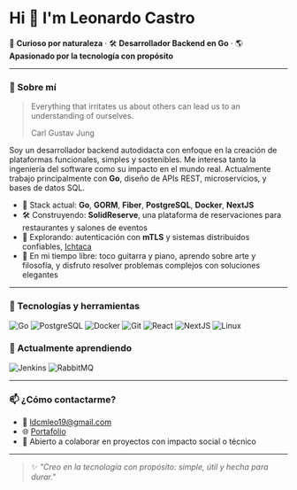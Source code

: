 # Hi 👋 I'm Leonardo Castro
🧠 **Curioso por naturaleza** · 🛠️ **Desarrollador Backend en Go** · 🌎 **Apasionado por la tecnología con propósito**

---

### 🚀 Sobre mí

> Everything that irritates us about others can lead us to an understanding of ourselves.
> 
> Carl Gustav Jung

Soy un desarrollador backend autodidacta con enfoque en la creación de plataformas funcionales, simples y sostenibles. Me interesa tanto la ingeniería del software como su impacto en el mundo real. Actualmente trabajo principalmente con **Go**, diseño de APIs REST, microservicios, y bases de datos SQL.

- 🧰 Stack actual: **Go**, **GORM**, **Fiber**, **PostgreSQL**, **Docker**, **NextJS**
- 🛠️ Construyendo: **SolidReserve**, una plataforma de reservaciones para restaurantes y salones de eventos
- 🔐 Explorando: autenticación con **mTLS** y sistemas distribuidos confiables, [Ichtaca](https://github.com/ldcmleo/Ichtaca)
- 🎸 En mi tiempo libre: toco guitarra y piano, aprendo sobre arte y filosofía, y disfruto resolver problemas complejos con soluciones elegantes

---

### 🧰 Tecnologías y herramientas

![Go](https://img.shields.io/badge/-Go-00ADD8?logo=go&logoColor=white&style=flat-square)
![PostgreSQL](https://img.shields.io/badge/-PostgreSQL-336791?logo=postgresql&logoColor=white&style=flat-square)
![Docker](https://img.shields.io/badge/-Docker-2496ED?logo=docker&logoColor=white&style=flat-square)
![Git](https://img.shields.io/badge/-Git-F05032?logo=git&logoColor=white&style=flat-square)
![React](https://img.shields.io/badge/-React-2361DA?logo=react&logoColor=white&style=flat-square)
![NextJS](https://img.shields.io/badge/-Next-000000?logo=next.js&logoColor=white&style=flat-square)
![Linux](https://img.shields.io/badge/-Linux-FCC624?logo=linux&logoColor=black&style=flat-square)

### 🚀 Actualmente aprendiendo
![Jenkins](https://img.shields.io/badge/-Jenkins-d24939?logo=jenkins&logoColor=white&style=flat-square)
![RabbitMQ](https://img.shields.io/badge/-RabbitMQ-ff6600?logo=rabbitmq&logoColor=white&style=flat-square)

---

### 📫 ¿Cómo contactarme?

- 💌 [ldcmleo19@gmail.com](mailto:ldcmleo19@gmail.com)
- 🌐 [Portafolio](https://ldcmleo.github.io)
- 💼 Abierto a colaborar en proyectos con impacto social o técnico

---

> ✨ *"Creo en la tecnología con propósito: simple, útil y hecha para durar."*
